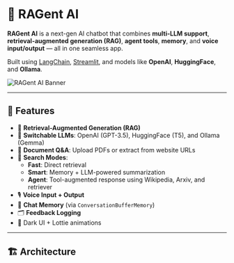 # 🤖 RAGent AI

**RAGent AI** is a next-gen AI chatbot that combines **multi-LLM support**, **retrieval-augmented generation (RAG)**, **agent tools**, **memory**, and **voice input/output** — all in one seamless app.

Built using [LangChain](https://www.langchain.com/), [Streamlit](https://streamlit.io/), and models like **OpenAI**, **HuggingFace**, and **Ollama**.

![RAGent AI Banner](./assets/banner.png)

---

## 🧠 Features

- 🧬 **Retrieval-Augmented Generation (RAG)**
- 🤖 **Switchable LLMs**: OpenAI (GPT-3.5), HuggingFace (T5), and Ollama (Gemma)
- 📄 **Document Q&A**: Upload PDFs or extract from website URLs
- 🔎 **Search Modes**:
  - **Fast**: Direct retrieval
  - **Smart**: Memory + LLM-powered summarization
  - **Agent**: Tool-augmented response using Wikipedia, Arxiv, and retriever
- 🎙️ **Voice Input + Output**
- 🧠 **Chat Memory** (via `ConversationBufferMemory`)
- 🗂️ **Feedback Logging**
- 🎨 Dark UI + Lottie animations

---

## 🏗️ Architecture

